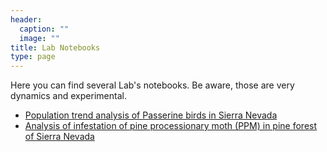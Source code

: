 ```yaml
---
header:
  caption: ""
  image: ""
title: Lab Notebooks
type: page
---
```


Here you can find several Lab's notebooks. Be aware, those are very dynamics and experimental. 

- [Population trend analysis of Passerine birds in Sierra Nevada](https://ajpelu.github.io/booksn_dispersantes/)
- [Analysis of infestation of pine processionary moth (PPM) in pine forest of Sierra Nevada](https://ajpelu.github.io/booksn_ppm/)